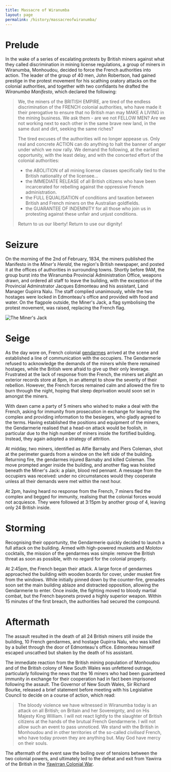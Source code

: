 ```yaml
---
title: Massacre of Wiranumba
layout: page
permalink: /history/massacreofwiranumba/
---
```


# Prelude

In the wake of a series of escalating protests by British miners against what
they called discrimination in mining license regulations, a group of miners in
Wiranumba, Monhoudou, decided to force the French authorities into action. The
leader of the group of 40 men, John Robertson, had gained prestige in the
protest movement for his scathing oratory attacks on the colonial authorities,
and together with two confidants he drafted the *Wiranumba Manifesto*, which
declared the following:

> We, the miners of the BRITISH EMPIRE, are tired of the endless discrimination
> of the FRENCH colonial authorities, who have made it their prerogative to
> ensure that no British man may MAKE A LIVING in the mining business. We ask
> them - are we not FELLOW MEN? Are we not working next to each other in the
> same brave new land, in the same dust and dirt, seeking the same riches?
>
> The tired excuses of the authorities will no longer appease us. Only real and
> concrete ACTION can do anything to halt the banner of anger under which we
> now rally. We demand the following, at the earliest opportunity, with the
> least delay, and with the concerted effort of the colonial authorities:
>
> + the ABOLITION of all mining license classes specifically tied to the
> British nationality of the licensee...
> + the IMMEDIATE RELEASE of all British citizens who have been incarcerated for
> rebelling against the oppressive French administration.
> + the FULL EQUALISATION of conditions and taxation between British and French
> miners on the Australian goldfields.
> + the GUARANTEE OF INDEMNITY for all those who join us in protesting against
> these unfair and unjust conditions.
>
> Return to us our liberty! Return to use our dignity!

# Seizure

On the morning of the 2nd of February, 1834, the miners published the Manifesto
in the *Miner's Herald*, the region's British newspaper, and posted it at the
offices of authorities in surrounding towns. Shortly before 9AM, the group
burst into the Wiranumba Provincial Administration Office, weapons drawn, and
ordered all staff to leave the building, with the exception of the Provincial
Adminstrator Jacques Edmonteau and his assistant, Land Manager Gupirra Nalu.
The staff complied unanimously, while the two hostages were locked in
Edmonteau's office and provided with food and water. On the flagpole outside,
the Miner's Jack, a flag symbolising the protest movement, was raised,
replacing the French flag.

![The Miner's Jack](/yawirra/assets/images/MinersJack.png)

# Seige

As the day wore on, French colonial [gendarmes](/yawirra/society/gendarmerie/)
arrived at the scene and established a line of communication with the occupiers.
The Gendarmerie refused to acknowledge the demands of the miners while there
remained hostages, while the British were afraid to give up their only leverage.
Frustrated at the lack of response from the French, the miners set alight an
exterior records store at 8pm, in an attempt to show the severity of their
rebellion. However, the French forces remained calm and allowed the fire to burn
through the night, hoping that sleep deprivation would soon set in amongst the
miners.

With dawn came a party of 5 miners who wished to make a deal with the French,
asking for immunity from prosecution in exchange for leaving the complex and
providing information to the besiegers, who gladly agreed to the terms. Having
established the positions and equipment of the miners, the Gendarmerie realised
that a head-on attack would be foolish, in particular due to the high number of
miners inside the fortified building. Instead, they again adopted a strategy of
attrition.

At midday, two miners, identified as Alfie Barnaby and Piers Coleman, shot at
the perimeter guards from a window on the left side of the building. Returning
fire, the gendarmes injured Barnaby and killed Coleman. The move prompted anger
inside the building, and another flag was hoisted beneath the Miner's Jack: a
plain, blood red pennant. A message from the occupiers was received: under no
circumstances would they cooperate unless all their demands were met within the
next hour.

At 2pm, having heard no response from the French, 7 miners fled the complex and
begged for immunity, realising that the colonial forces would not acquiesce.
They were followed at 3:15pm by another group of 4, leaving only 24 British
inside.

# Storming

Recognising their opportunity, the Gendarmerie quickly decided to launch a full
attack on the building. Armed with high-powered muskets and Molotov cocktails,
the mission of the gendarmes was simple: remove the British threat as soon as
possible, with no regard for the colonial property.

At 2:45pm, the French began their attack. A large force of gendarmes approached
the building with wooden boards for cover, under musket fire from the windows.
While initially pinned down by the counter-fire, grenades soon set the main
building ablaze and distracted opposition, allowing the Gendarmerie to enter.
Once inside, the fighting moved to bloody martial combat, but the French
bayonets proved a highly superior weapon. Within 15 minutes of the first
breach, the authorities had secured the compound.

# Aftermath

The assault resulted in the death of all 24 British miners still inside the
building, 10 French gendarmes, and hostage Gupirra Nalu, who was killed by a
bullet through the door of Edmonteau's office. Edmonteau himself escaped
unscathed but shaken by the death of his assistant.

The immediate reaction from the British mining population of Monhoudou and of
the British colony of New South Wales was unfettered outrage, particularly
following the news that the 16 miners who had been guaranteed immunity in
exchange for their cooperation had in fact been imprisoned following the
assault. The Governor of New South Wales, Sir Richard Bourke, released a brief
statement before meeting with his Legislative Council to decide on a course of
action, which read:

> The bloody violence we have witnessed in Wiranumba today is an attack on all
> British; on Britain and her Sovereignty, and on His Majesty King William. I
> will not react lightly to the slaughter of British citizens at the hands of the
> brutual French Gendarmerie. I will not allow such an event to pass unnoticed.
> We stand with the British in Monhoudou and in other territories of the
> so-called *civilised* French, who have today proven they are anything but. May
> God have mercy on their souls.

The aftermath of the event saw the boiling over of tensions between the two
colonial powers, and ultimately led to the defeat and exit from Yawirra of
the British in the [Yawirran Colonial War](/yawirra/history/colonialwar/).
